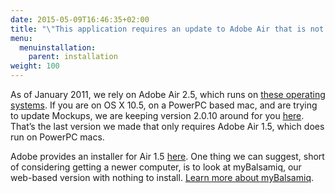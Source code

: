 ```yaml
---
date: 2015-05-09T16:46:35+02:00
title: "\"This application requires an update to Adobe Air that is not available on your system\" Error"
menu:
  menuinstallation:
    parent: installation
weight: 100
---
```

As of January 2011, we rely on Adobe Air 2.5, which runs on [these operating systems](http://www.adobe.com/products/air/systemreqs/). If you are on OS X 10.5, on a PowerPC based mac, and are trying to update Mockups, we are keeping version 2.0.10 around for you [here](https://balsamiq.com/download/archives/?prefix=mockups-desktop/2.0/). That’s the last version we made that only requires Adobe Air 1.5, which does run on PowerPC macs.

Adobe provides an installer for Air 1.5 [here](http://airdownload.adobe.com/air/mac/download/1.5.3/AdobeAIR.dmg). One thing we can suggest, short of considering getting a newer computer, is to look at myBalsamiq, our web-based version with nothing to install. [Learn more about myBalsamiq](https://balsamiq.com/products/mockups/mybalsamiq).
